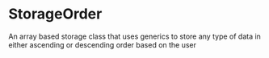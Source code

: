 # StorageOrder
An array based storage class that uses generics to store any type of data in either ascending or descending order based on the user
